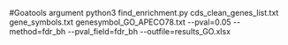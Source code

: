 #Goatools argument
python3 find_enrichment.py cds_clean_genes_list.txt gene_symbols.txt genesymbol_GO_APECO78.txt --pval=0.05 --method=fdr_bh --pval_field=fdr_bh --outfile=results_GO.xlsx 
